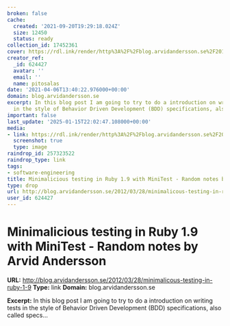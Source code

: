 ```yaml
---
broken: false
cache:
  created: '2021-09-20T19:29:18.024Z'
  size: 12450
  status: ready
collection_id: 17452361
cover: https://rdl.ink/render/http%3A%2F%2Fblog.arvidandersson.se%2F2012%2F03%2F28%2Fminimalicous-testing-in-ruby-1-9
creator_ref:
  _id: 624427
  avatar: ''
  email: ''
  name: pitosalas
date: '2021-04-06T13:40:22.976000+00:00'
domain: blog.arvidandersson.se
excerpt: In this blog post I am going to try to do a introduction on writing tests
  in the style of Behavior Driven Development (BDD) specifications, also called specs...
important: false
last_update: '2025-01-15T22:02:47.108000+00:00'
media:
- link: https://rdl.ink/render/http%3A%2F%2Fblog.arvidandersson.se%2F2012%2F03%2F28%2Fminimalicous-testing-in-ruby-1-9
  screenshot: true
  type: image
raindrop_id: 257323522
raindrop_type: link
tags:
- software-engineering
title: Minimalicious testing in Ruby 1.9 with MiniTest - Random notes by Arvid Andersson
type: drop
url: http://blog.arvidandersson.se/2012/03/28/minimalicous-testing-in-ruby-1-9
user_id: 624427
---
```


# Minimalicious testing in Ruby 1.9 with MiniTest - Random notes by Arvid Andersson

**URL:** http://blog.arvidandersson.se/2012/03/28/minimalicous-testing-in-ruby-1-9
**Type:** link
**Domain:** blog.arvidandersson.se

**Excerpt:** In this blog post I am going to try to do a introduction on writing tests in the style of Behavior Driven Development (BDD) specifications, also called specs...
